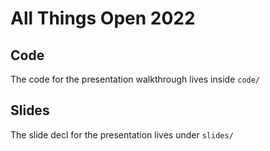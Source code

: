 # All Things Open 2022

## Code

The code for the presentation walkthrough lives inside `code/`

## Slides

The slide decl for the presentation lives under `slides/`
